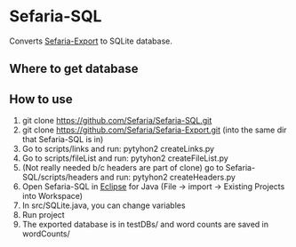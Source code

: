 # Sefaria-SQL
Converts [Sefaria-Export](https://github.com/Sefaria/Sefaria-Export) to SQLite database.

## Where to get database

## How to use
1. git clone https://github.com/Sefaria/Sefaria-SQL.git 
2. git clone https://github.com/Sefaria/Sefaria-Export.git (into the same dir that Sefaria-SQL is in)
3. Go to scripts/links and run: pytyhon2 createLinks.py
4. Go to scripts/fileList and run: pytyhon2 createFileList.py
5. (Not really needed b/c headers are part of clone) go to Sefaria-SQL/scripts/headers and run: pytyhon2 createHeaders.py 
6. Open Sefaria-SQL in [Eclipse](http://www.eclipse.org/downloads/) for Java (File -> import -> Existing Projects into Workspace)
7. In src/SQLite.java, you can change variables
8. Run project
9. The exported database is in testDBs/ and word counts are saved in wordCounts/

